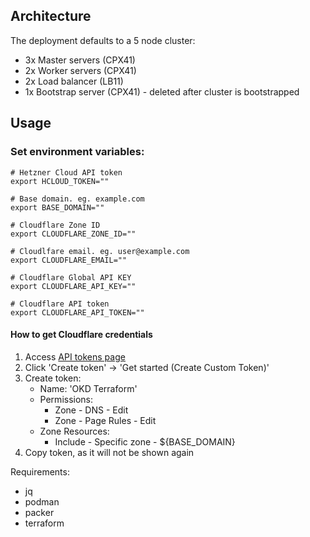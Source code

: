 ## Architecture

The deployment defaults to a 5 node cluster:

- 3x Master servers (CPX41)
- 2x Worker servers (CPX41)
- 2x Load balancer (LB11)
- 1x Bootstrap server (CPX41) - deleted after cluster is bootstrapped

## Usage

### Set environment variables:
```
# Hetzner Cloud API token
export HCLOUD_TOKEN=""

# Base domain. eg. example.com
export BASE_DOMAIN=""

# Cloudflare Zone ID
export CLOUDFLARE_ZONE_ID=""

# Cloudlfare email. eg. user@example.com
export CLOUDFLARE_EMAIL=""

# Cloudflare Global API KEY
export CLOUDFLARE_API_KEY=""

# Cloudflare API token
export CLOUDFLARE_API_TOKEN=""
```

#### How to get Cloudflare credentials
1. Access [API tokens page](https://dash.cloudflare.com/profile/api-tokens)
2. Click 'Create token' -> 'Get started (Create Custom Token)'
3. Create token:
   - Name: 'OKD Terraform'
   - Permissions:
     - Zone - DNS - Edit
     - Zone - Page Rules - Edit
   - Zone Resources:
     - Include - Specific zone - ${BASE_DOMAIN}
4. Copy token, as it will not be shown again

Requirements:
- jq
- podman
- packer
- terraform
